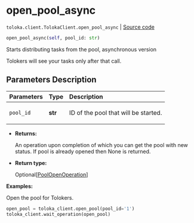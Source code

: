 # open_pool_async
`toloka.client.TolokaClient.open_pool_async` | [Source code](https://github.com/Toloka/toloka-kit/blob/v1.0.1/src/client/__init__.py#L40)

```python
open_pool_async(self, pool_id: str)
```

Starts distributing tasks from the pool, asynchronous version


Tolokers will see your tasks only after that call.

## Parameters Description

| Parameters | Type | Description |
| :----------| :----| :-----------|
`pool_id`|**str**|<p>ID of the pool that will be started.</p>

* **Returns:**

  An operation upon completion of which you can get the pool with new status. If pool is
already opened then None is returned.

* **Return type:**

  Optional\[[PoolOpenOperation](toloka.client.operations.PoolOpenOperation.md)\]

**Examples:**

Open the pool for Tolokers.

```python
open_pool = toloka_client.open_pool(pool_id='1')
toloka_client.wait_operation(open_pool)
```
